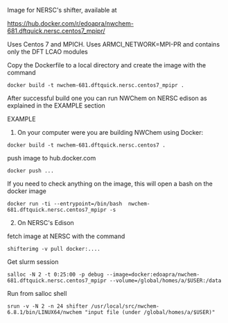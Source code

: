 Image for NERSC's shifter, available at 

https://hub.docker.com/r/edoapra/nwchem-681.dftquick.nersc.centos7_mpipr/

Uses Centos 7 and MPICH.  Uses ARMCI_NETWORK=MPI-PR and contains only the DFT LCAO modules

Copy the Dockerfile to a local directory and create the image with the command
 
 `docker build -t nwchem-681.dftquick.nersc.centos7_mpipr .`
 
After successful build one you can run NWChem on NERSC edison as explained in the EXAMPLE section


EXAMPLE

1) On your computer were you are building NWChem using Docker:
 
 `docker build -t nwchem-681.dftquick.nersc.centos7 .`

push image to hub.docker.com

 `docker push ...`

If you need to check anything on the image, this will open a bash on the docker image

 `docker run -ti --entrypoint=/bin/bash  nwchem-681.dftquick.nersc.centos7_mpipr -s`

2) On NERSC's Edison

fetch image at NERSC with the command

 `shifterimg -v pull docker:....`

Get slurm session

 `salloc -N 2 -t 0:25:00 -p debug --image=docker:edoapra/nwchem-681.dftquick.nersc.centos7_mpipr --volume=/global/homes/a/$USER:/data`

Run from salloc shell
 ```
 srun -v -N 2 -n 24 shifter /usr/local/src/nwchem-6.8.1/bin/LINUX64/nwchem "input file (under /global/homes/a/$USER)"
```
